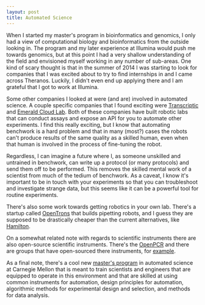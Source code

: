 ```yaml
---
layout: post
title: Automated Science
---
```



When I started my master's program in bioinformatics and genomics, I only had a view of computational biology and bioinformatics from the outside looking in. The program and my later experience at Illumina would push me towards genomics, but at this point I had a very shallow understanding of the field and envisioned myself working in any number of sub-areas. One kind of scary thought is that in the summer of 2014 I was starting to look for companies that I was excited about to try to find internships in and I came across Theranos. Luckily, I didn't even end up applying there and I am grateful that I got to work at Illumina.

Some other companies I looked at were (and are) involved in automated science. A couple specific companies that I found exciting were [Transcriptic](https://www.transcriptic.com/) and [Emerald Cloud Lab](https://www.emeraldcloudlab.com/). Both of these companies have built robotic labs that can conduct assays and expose an API for you to automate other experiments. I find this really exciting, but I know that automating benchwork is a hard problem and that in many (most?) cases the robots can't produce results of the same quality as a skilled human, even when that human is involved in the process of fine-tuning the robot.

Regardless, I can imagine a future where I, as someone unskilled and untrained in benchwork, can write up a protocol (or many protocols) and send them off to be performed. This removes the skilled mental work of a scientist from much of the tedium of benchwork. As a caveat, I know it's important to be in touch with your experiments so that you can troubleshoot and investigate strange data, but this seems like it can be a powerful tool for routine experiments.

There's also some work towards getting robotics in your own lab. There's a startup called [OpenTrons](https://opentrons.com/) that builds pipetting robots, and I guess they are supposed to be drastically cheaper than the current alternatives, like [Hamilton](https://www.hamiltoncompany.com/).

On a somewhat related note with regards to scientific instruments there are also open-source scientific instruments. There's the [OpenPCR](https://openpcr.org/) and there are groups that have open-sourced there instruments, for [example](https://liorpachter.wordpress.com/2019/01/18/open-sourcing-bioinstruments/).

As a final note, there's a cool new [master's program](http://msas.cbd.cmu.edu/) in automated science at Carnegie Mellon that is meant to train scientists and engineers that are equipped to operate in this environment and that are skilled at using common instruments for automation, design principles for automation, algorithmic methods for experimental design and selection, and methods for data analysis.